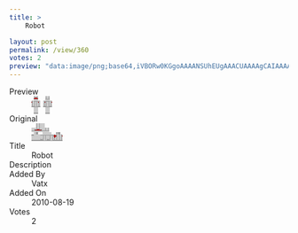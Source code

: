 ```yaml
---
title: >
    Robot

layout: post
permalink: /view/360
votes: 2
preview: "data:image/png;base64,iVBORw0KGgoAAAANSUhEUgAAACUAAAAgCAIAAAAaMSbnAAAABnRSTlMA/wD/AP5AXyvrAAAA30lEQVRIie1WQRLCIAwMnb7I8CXlTfyJ7ZOsByxiSiXWyowOe0pJlh1CGmLm+UoLgAkAM2crYGbmEymgoQ+ajQ7EuF4C0EjvruRczAiIyHsAyny+rZeUIpiInAMRXc7f0fP+k1TG9IjrEOl50stLawc09Nb1aUII4qcpIsWI2gGm3FvdoVSfKyjzrKEPsFY4eEGy85hNMWsFPX3mMa3vb+AQqkEHxjQ/X9f7ab2x2GRzJFc0Vv0FwtiiR7vy3u54e19TjJhfikH6+aVK//d66Xpdr+s9oJyXlP2lTm99vhsJcYNAgiBj7gAAAABJRU5ErkJggg=="
---
```

<dl class="side-by-side">
<dt>Preview</dt>
<dd>
    <img class="preview" src="data:image/png;base64,iVBORw0KGgoAAAANSUhEUgAAACUAAAAgCAIAAAAaMSbnAAAABnRSTlMA/wD/AP5AXyvrAAAA30lEQVRIie1WQRLCIAwMnb7I8CXlTfyJ7ZOsByxiSiXWyowOe0pJlh1CGmLm+UoLgAkAM2crYGbmEymgoQ+ajQ7EuF4C0EjvruRczAiIyHsAyny+rZeUIpiInAMRXc7f0fP+k1TG9IjrEOl50stLawc09Nb1aUII4qcpIsWI2gGm3FvdoVSfKyjzrKEPsFY4eEGy85hNMWsFPX3mMa3vb+AQqkEHxjQ/X9f7ab2x2GRzJFc0Vv0FwtiiR7vy3u54e19TjJhfikH6+aVK//d66Xpdr+s9oJyXlP2lTm99vhsJcYNAgiBj7gAAAABJRU5ErkJggg==">
</dd>
<dt>Original</dt>
<dd>
    <img class="preview" src="data:image/png;base64,iVBORw0KGgoAAAANSUhEUgAAAEAAAAAgCAYAAACinX6EAAAA30lEQVR42u2YDQqAIAyFd/8beCfvZBgVYitnOm31hEcRi9zn32tEhea9D865EK+puGecyHoDAAAAAAAAAAD4MABJEi0ASu8DgBUAnD4LgE2YKPhN8b4GiE0Ae6JJ4rnSGLMArqb3KJnYAzQFAG/3BbVTVhtIvqd0X1JvB6C+p2AG/A3AU3c3Unm/JNZc7DNaAWj7hPUbuyHTAvDkB6d1xKQj6jjnKQQQY6f4AADoCEB9CQCABQCapwAAdEz22LhuOiyJNwfgdG4XAJTihwLQNDDcSEvri8MKLrMrQrMrTgsWwadRYrNB2gAAAABJRU5ErkJggg==">
</dd>
<dt>Title</dt>
<dd>Robot</dd>
<dt>Description</dt>
<dd></dd>
<dt>Added By</dt>
<dd>Vatx</dd>
<dt>Added On</dt>
<dd>2010-08-19</dd>
<dt>Votes</dt>
<dd>2</dd>
</dl>
